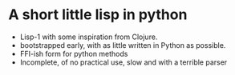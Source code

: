 A short little lisp in python
=============================

+ Lisp-1 with some inspiration from Clojure.
+ bootstrapped early, with as little written in Python as possible.
+ FFI-ish form for python methods
+ Incomplete, of no practical use, slow and with a terrible parser
